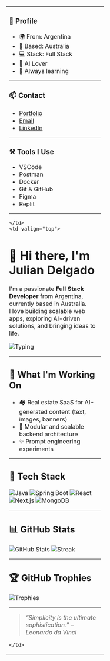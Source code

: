 <table>
  <tr>
    <td width="250px" valign="top">

<!-- SIDEBAR -->

### 📇 Profile

- 🌍 From: Argentina  
- 📍 Based: Australia  
- 💻 Stack: Full Stack  
- 🧠 AI Lover  
- 🌱 Always learning

---

### 📫 Contact

- [Portfolio](https://juliandelgado.netlify.app)  
- [Email](mailto:julianedelgado@hotmail.com)  
- [LinkedIn](https://linkedin.com/in/julian-delgado-dev)

---

### ⚒️ Tools I Use

- VSCode  
- Postman  
- Docker  
- Git & GitHub  
- Figma  
- Replit

---

    </td>
    <td valign="top">

<!-- MAIN CONTENT -->

# 👋 Hi there, I'm Julian Delgado

I'm a passionate **Full Stack Developer** from Argentina, currently based in Australia.  
I love building scalable web apps, exploring AI-driven solutions, and bringing ideas to life.

![Typing](https://readme-typing-svg.demolab.com?font=Fira+Code&pause=1000&center=false&vCenter=true&width=435&lines=Full+Stack+Developer+%F0%9F%9A%80;AI+enthusiast+%F0%9F%A7%A0;Always+learning+new+tech!)

---

## 🚀 What I'm Working On

- 🏘️ Real estate SaaS for AI-generated content (text, images, banners)
- 🧱 Modular and scalable backend architecture
- ✨ Prompt engineering experiments

---

## 🧰 Tech Stack

![Java](https://img.shields.io/badge/Java-ED8B00?style=flat-square&logo=java&logoColor=white)
![Spring Boot](https://img.shields.io/badge/Spring_Boot-6DB33F?style=flat-square&logo=spring-boot&logoColor=white)
![React](https://img.shields.io/badge/React-20232A?style=flat-square&logo=react&logoColor=61DAFB)
![Next.js](https://img.shields.io/badge/Next.js-000?style=flat-square&logo=nextdotjs&logoColor=white)
![MongoDB](https://img.shields.io/badge/MongoDB-4EA94B?style=flat-square&logo=mongodb&logoColor=white)

---

## 📊 GitHub Stats

![GitHub Stats](https://github-readme-stats.vercel.app/api?username=julian1503&show_icons=true&theme=tokyonight)
![Streak](https://github-readme-streak-stats.herokuapp.com/?user=julian1503&theme=tokyonight)

---

## 🏆 GitHub Trophies

![Trophies](https://github-profile-trophy.vercel.app/?username=julian1503&theme=onedark)

---

> *“Simplicity is the ultimate sophistication.” – Leonardo da Vinci*

    </td>
  </tr>
</table>
